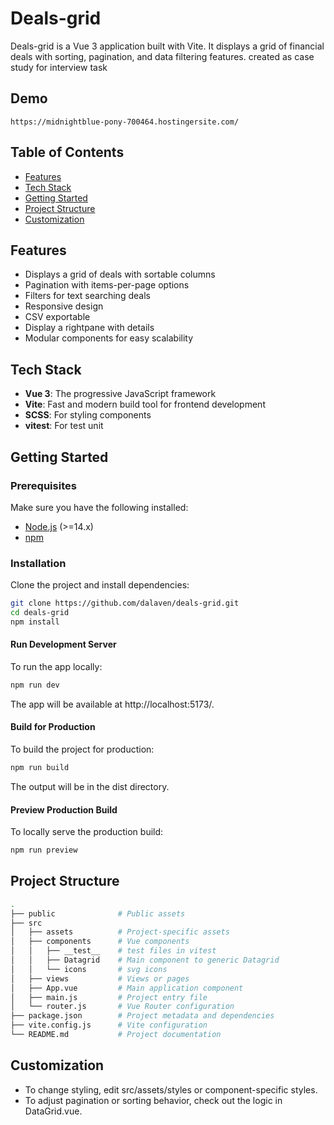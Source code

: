 # Deals-grid

Deals-grid is a Vue 3 application built with Vite. 
It displays a grid of financial deals with sorting, pagination, and data filtering features.
created as case study for interview task

## Demo
    https://midnightblue-pony-700464.hostingersite.com/

## Table of Contents

- [Features](#features)
- [Tech Stack](#tech-stack)
- [Getting Started](#getting-started)
- [Project Structure](#project-structure)
- [Customization](#customization)

## Features

- Displays a grid of deals with sortable columns
- Pagination with items-per-page options
- Filters for text searching deals
- Responsive design
- CSV exportable
- Display a rightpane with details
- Modular components for easy scalability

## Tech Stack

- **Vue 3**: The progressive JavaScript framework
- **Vite**: Fast and modern build tool for frontend development
- **SCSS**: For styling components
- **vitest**: For test unit

## Getting Started

### Prerequisites

Make sure you have the following installed:

- [Node.js](https://nodejs.org/) (>=14.x)
- [npm](https://www.npmjs.com/)

### Installation

Clone the project and install dependencies:

```bash
git clone https://github.com/dalaven/deals-grid.git
cd deals-grid
npm install
```
#### Run Development Server
To run the app locally:

```bash
npm run dev
```

The app will be available at http://localhost:5173/.

#### Build for Production
To build the project for production:
 
```bash
npm run build
```
The output will be in the dist directory.

#### Preview Production Build

To locally serve the production build:
```bash
npm run preview
```
## Project Structure
```bash
.
├── public              # Public assets
├── src
│   ├── assets          # Project-specific assets
│   ├── components      # Vue components
│   │   ├── __test__    # test files in vitest
│   │   ├── Datagrid    # Main component to generic Datagrid
│   │   └── icons       # svg icons
│   ├── views           # Views or pages
│   ├── App.vue         # Main application component
│   ├── main.js         # Project entry file
│   └── router.js       # Vue Router configuration
├── package.json        # Project metadata and dependencies
├── vite.config.js      # Vite configuration
└── README.md           # Project documentation

```

## Customization

- To change styling, edit src/assets/styles or component-specific styles.
- To adjust pagination or sorting behavior, check out the logic in DataGrid.vue.


